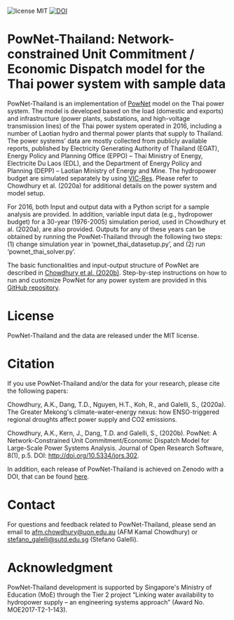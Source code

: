 ![license MIT](https://img.shields.io/github/license/kamal0013/PowNet) [![DOI](https://zenodo.org/badge/DOI/10.5281/zenodo.4040851.svg)](https://doi.org/10.5281/zenodo.4040851)
# PowNet-Thailand: Network-constrained Unit Commitment / Economic Dispatch model for the Thai power system with sample data
PowNet-Thailand is an implementation of [PowNet](https://github.com/kamal0013/PowNet) model on the Thai power system. The model is developed based on the load (domestic and exports) and infrastructure (power plants, substations, and high-voltage transmission lines) of the Thai power system operated in 2016, including a number of Laotian hydro and thermal power plants that supply to Thailand. The power systems’ data are mostly collected from publicly available reports, published by Electricity Generating Authority of Thailand (EGAT), Energy Policy and Planning Office (EPPO) – Thai Ministry of Energy, Electricite Du Laos (EDL), and the Department of Energy Policy and Planning (DEPP) – Laotian Ministry of Energy and Mine. The hydropower budget are simulated separately by using [VIC-Res](https://github.com/thanhiwer/VICRes). Please refer to Chowdhury et al. (2020a) for additional details on the power system and model setup.

For 2016, both Input and output data with a Python script for a sample analysis are provided. In addition, variable input data (e.g., hydropower budget) for a 30-year (1976-2005) simulation period, used in Chowdhury et al. (2020a), are also provided. Outputs for any of these years can be obtained by running the PowNet-Thailand through the following two steps: (1) change simulation year in ‘pownet_thai_datasetup.py’, and (2) run ‘pownet_thai_solver.py’.

The basic functionalities and input-output structure of PowNet are described in [Chowdhury et al. (2020b)](https://openresearchsoftware.metajnl.com/articles/10.5334/jors.302/). Step-by-step instructions on how to run and customize PowNet for any power system are provided in this [GitHub repository](https://github.com/kamal0013/PowNet).

# License
PowNet-Thailand and the data are released under the MIT license.

# Citation
If you use PowNet-Thailand and/or the data for your research, please cite the following papers:

Chowdhury, A.K., Dang, T.D., Nguyen, H.T., Koh, R., and Galelli, S., (2020a). The Greater Mekong's climate-water-energy nexus: how ENSO-triggered regional droughts affect power supply and CO2 emissions.

Chowdhury, A.K., Kern, J., Dang, T.D. and Galelli, S., (2020b). PowNet: A Network-Constrained Unit Commitment/Economic Dispatch Model for Large-Scale Power Systems Analysis. Journal of Open Research Software, 8(1), p.5. DOI: http://doi.org/10.5334/jors.302.

In addition, each release of PowNet-Thailand is achieved on Zenodo with a DOI, that can be found [here](https://zenodo.org/record/4040851#.X2iFQWhKguU).

# Contact
For questions and feedback related to PowNet-Thailand, please send an email to afm.chowdhury@uon.edu.au (AFM Kamal Chowdhury) or stefano_galelli@sutd.edu.sg (Stefano Galelli).

# Acknowledgment	
PowNet-Thailand development is supported by Singapore's Ministry of Education (MoE) through the Tier 2 project “Linking water availability to hydropower supply – an engineering systems approach” (Award No. MOE2017-T2-1-143).
